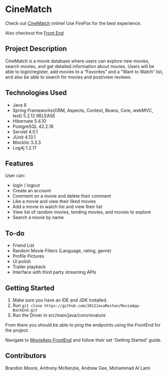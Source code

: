 # CineMatch
Check out [CineMatch](http://cinematch.s3-website-us-east-1.amazonaws.com/) online! Use FireFox for the best experience.

Also checkout the [Front End](https://github.com/2012JavaReston/MovieApp-FrontEnd)

## Project Description

CineMatch is a movie database where users can explore new movies, search movies, and get detailed information about movies. Users will be able to login/register, add movies to a “Favorites” and a “Want to Watch” list, and also be able to search for movies and post/view reviews.

## Technologies Used

* Java 8
* Spring Frameworks(ORM, Aspects, Context, Beans, Core, webMVC, test) 5.2.12 RELEASE
* Hibernate 5.4.10
* PostgreSQL 42.2.18
* Servlet 4.0.1
* JUnit 4.13.1
* Mockito 3.3.3
* Log4j 1.2.17

## Features

User can: 
* login / logout
* Create an account
* Comment on a movie and delete their comment
* Like a movie and view their liked movies
* Add a movie to watch list and view their list
* View list of random movies, tending movies, and movies to explore
* Search a movie by name

## To-do
* Friend List
* Random Movie Filters (Language, rating, genre)
* Profile Pictures
* UI polish
* Trailer playback
* Interface with third party streaming APIs

## Getting Started

1. Make sure you have an IDE and JDK installed.
2. Run `git clone https://github.com/2012JavaReston/MovieApp-BackEnd.git`
3. Run the Driver in src/main/java/com/revature 

From there you should be able to ping the endpoints using the FrontEnd for the project.

Navigate to [MovieApp-FrontEnd](https://github.com/2012JavaReston/MovieApp-FrontEnd) and follow their set 'Getting Started' guide.

## Contributors

Brandon Moore, Anthony McKenzie, Andrew Gee, Mohammad Al Lami
